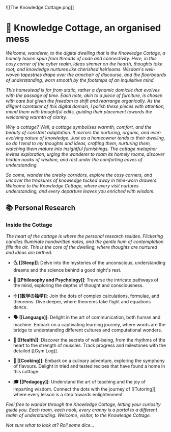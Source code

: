 ![[The Knowledge Cottage.png]]

# 🏡 Knowledge Cottage, an organised mess

*Welcome, wanderer, to the digital dwelling that is the Knowledge Cottage, a homely haven spun from threads of code and connectivity. Here, in this cosy corner of the cyber realm, ideas simmer on the hearth, thoughts take root, and knowledge nurtures like cherished heirlooms. Wisdom's well-woven tapestries drape over the armchair of discourse, and the floorboards of understanding, worn smooth by the footsteps of an inquisitive mind.*

*This homestead is far from static, rather a dynamic domicile that evolves with the passage of time. Each note, akin to a piece of furniture, is chosen with care but given the freedom to shift and rearrange organically. As the diligent caretaker of this digital domain, I polish these pieces with attention, mend them with thoughtful edits, guiding their placement towards the welcoming warmth of clarity.*

*Why a cottage? Well, a cottage symbolises warmth, comfort, and the beauty of constant adaptation. It mirrors the nurturing, organic, and ever-evolving nature of knowledge. Just as a homeowner tends to their dwelling, so do I tend to my thoughts and ideas, crafting them, nurturing them, watching them mature into insightful furnishings. The cottage metaphor invites exploration, urging the wanderer to roam its homely rooms, discover hidden nooks of wisdom, and rest under the comforting eaves of understanding.*

*So come, wander the creaky corridors, explore the cosy corners, and uncover the treasures of knowledge tucked away in time-worn drawers. Welcome to the Knowledge Cottage, where every visit nurtures understanding, and every departure leaves you enriched with wisdom.*
## 📚 Personal Research

### Inside the Cottage

*The heart of the cottage is where the personal research resides. Flickering candles illuminate handwritten notes, and the gentle hum of contemplation fills the air. This is the core of the dwelling, where thoughts are nurtured and ideas are birthed.*

- **🌜 [[Sleep]]**: Delve into the mysteries of the unconscious, understanding dreams and the science behind a good night's rest.
  
- **🧠 [[Philosophy and Psychology]]**: Traverse the intricate pathways of the mind, exploring the depths of thought and consciousness.
  
- **➗ [[数学の独学]]**: Join the dots of complex calculations, formulae, and theorems. Dive deeper, where theorems take flight and equations dance.
  
- **🗣️ [[Language]]**: Delight in the art of communication, both human and machine. Embark on a captivating learning journey, where words are the bridge to understanding different cultures and computational wonders.
  
- **💪 [[Health]]**: Discover the secrets of well-being, from the rhythms of the heart to the strength of muscles. Track progress and milestones with the detailed [[Gym Log]].
  
- **🍳 [[Cooking]]**: Embark on a culinary adventure, exploring the symphony of flavours. Delight in tried and tested recipes that have found a home in this cottage.
  
- **🎓 [[Pedagogy]]**: Understand the art of teaching and the joy of imparting wisdom. Connect the dots with the journey of [[Tutoring]], where every lesson is a step towards enlightenment.

*Feel free to wander through the Knowledge Cottage, letting your curiosity guide you. Each room, each nook, every cranny is a portal to a different realm of understanding. Welcome, visitor, to the Knowledge Cottage.*

*Not sure what to look at? Roll some dice...*